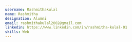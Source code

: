 ```yaml
---
username: Rashmithakulal
name: Rashmitha
designation: Alumni
email: rashmithakulal2002@gmail.com
linkedin: https://www.linkedin.com/in/rashmitha-kulal-01
skills: Web
---
```

